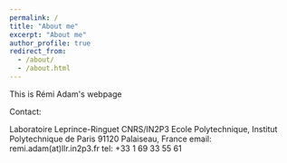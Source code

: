 ```yaml
---
permalink: /
title: "About me"
excerpt: "About me"
author_profile: true
redirect_from: 
  - /about/
  - /about.html
---
```


This is Rémi Adam's webpage

Contact:

Laboratoire Leprince-Ringuet
CNRS/IN2P3
Ecole Polytechnique, Institut Polytechnique de Paris
91120 Palaiseau, France
email: remi.adam(at)llr.in2p3.fr
tel: +33 1 69 33 55 61	
